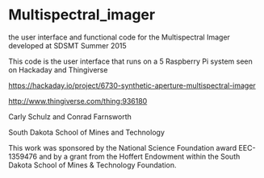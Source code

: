 # Multispectral_imager
the user interface and functional code for the Multispectral Imager developed at SDSMT Summer 2015

This code is the user interface that runs on a 5 Raspberry Pi system seen on Hackaday and Thingiverse

https://hackaday.io/project/6730-synthetic-aperture-multispectral-imager

http://www.thingiverse.com/thing:936180


Carly Schulz and Conrad Farnsworth

South Dakota School of Mines and Technology

This work was sponsored by the National Science Foundation award EEC-1359476 and by a grant from the Hoffert Endowment within the South Dakota School of Mines & Technology Foundation.


